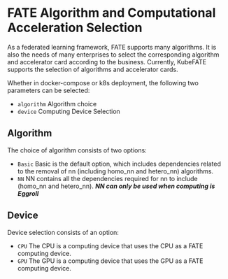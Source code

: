 # FATE Algorithm and Computational Acceleration Selection

As a federated learning framework, FATE supports many algorithms. It is also the needs of many enterprises to select the corresponding algorithm and accelerator card according to the business. Currently, KubeFATE supports the selection of algorithms and accelerator cards.

Whether in docker-compose or k8s deployment, the following two parameters can be selected:

- `algorithm` Algorithm choice
- `device` Computing Device Selection

## Algorithm

The choice of algorithm consists of two options:

- `Basic`
    Basic is the default option, which includes dependencies related to the removal of nn (including homo_nn and hetero_nn) algorithms.
- `NN`
    NN contains all the dependencies required for nn to include (homo_nn and hetero_nn). ***NN can only be used when computing is Eggroll***

## Device

Device selection consists of an option:

- `CPU`
    The CPU is a computing device that uses the CPU as a FATE computing device.
- `GPU`
    The GPU is a computing device that uses the GPU as a FATE computing device.
